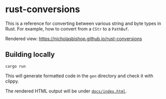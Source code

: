 # rust-conversions

This is a reference for converting between various string and byte
types in Rust. For example, how to convert from a `CStr` to a
`PathBuf`.

Rendered view: https://nicholasbishop.github.io/rust-conversions

## Building locally

```console
cargo run
```

This will generate formatted code in the `gen` directory and check it with clippy.

The rendered HTML output will be under [`docs/index.html`](docs/index.html).
